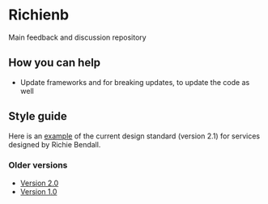 # Richienb

Main feedback and discussion repository

## How you can help

- Update frameworks and for breaking updates, to update the code as well

## Style guide

Here is an [example](https://codepen.io/Richienb/full/gqrEdR) of the current design standard (version 2.1) for services designed by Richie Bendall.

### Older versions

- [Version 2.0](https://codepen.io/Richienb/full/wNwrrN)
- [Version 1.0](https://codepen.io/Richienb/full/XqObQO)
